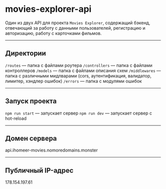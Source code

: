 # movies-explorer-api

Один из двух API для проекта `Movies Explorer`, содержащий бэкенд, отвечающий за работу с данными пользователей, регистрацию и авторизацию, работу с карточками фильмов.

____
## Директории

`/routes` — папка с файлами роутера
`/controllers` — папка с файлами контроллеров
`/models` — папка с файлами описания схем
`/middlewares` — папка с различными мидлварами (cors, аутентификация, валидатор, лимитер, хэндлер ошибок)
`/errors` — папка с модулями ошибок

____
## Запуск проекта

`npm run start` — запускает сервер
`npm run dev` — запускает сервер с hot-reload

____
## Домен сервера

api.ihomeer-movies.nomoredomains.monster

____
## Публичный IP-адрес

178.154.197.61
